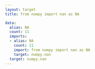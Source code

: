 ```yaml
---
layout: target
title: from numpy import nan as NA

data:
  alias: NA
  count: 11
  imports:
  - alias: NA
    count: 11
    import: from numpy import nan as NA
    target: numpy.nan
  target: numpy.nan
---
```

